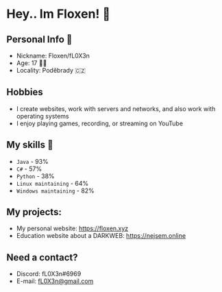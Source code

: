 # Hey.. Im Floxen! 👋


## Personal Info 🌟

- Nickname: Floxen/fL0X3n
- Age: 17 🙋‍♂️
- Locality: Poděbrady 🇨🇿

## Hobbies

- I create websites, work with servers and networks, and also work with operating systems
- I enjoy playing games, recording, or streaming on YouTube

## My skills 💪

  - ` Java ` - 93%
  - ` C# ` - 57%
  - ` Python ` - 38%
  - ` Linux maintaining ` - 64%
  - ` Windows maintaining ` - 82%

## My projects:

  - My personal website: <https://floxen.xyz>
  - Education website about a DARKWEB: <https://nejsem.online>

## Need a contact?

  - Discord: fL0X3n#6969
  - E-mail: fL0X3n@gmail.com
